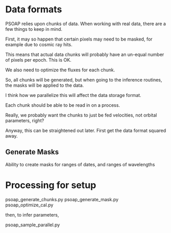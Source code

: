 # Data formats

PSOAP relies upon chunks of data. When working with real data, there are a few things to keep in mind.

First, it may so happen that certain pixels may need to be masked, for example due to cosmic ray hits.

This means that actual data chunks will probably have an un-equal number of pixels per epoch. This is OK.

We also need to optimize the fluxes for each chunk.

So, all chunks will be generated, but when going to the inference routines, the masks will be applied to the data.

I think how we parallelize this will affect the data storage format.

Each chunk should be able to be read in on a process.

Really, we probably want the chunks to just be fed velocities, not orbital parameters, right?

Anyway, this can be straightened out later. First get the data format squared away.

## Generate Masks
Ability to create masks for ranges of dates, and ranges of wavelengths

# Processing for setup

psoap_generate_chunks.py
psoap_generate_mask.py
psoap_optimize_cal.py

then, to infer parameters,

psoap_sample_parallel.py
